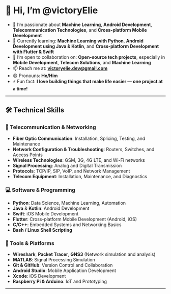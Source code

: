 # 👋 Hi, I’m @victoryElie

- 👀 I’m passionate about **Machine Learning**, **Android Development**, **Telecommunication Technologies**, and **Cross-platform Mobile Development**
- 🌱 Currently learning: **Machine Learning with Python**, **Android Development using Java & Kotlin**, and **Cross-platform Development with Flutter & Swift**
- 💬 I’m open to collaboration on: **Open-source tech projects**, especially in **Mobile Development**, **Telecom Solutions**, and **Machine Learning**
- 📫 Reach me at: **victoryelie.dev@gmail.com**
- 😄 Pronouns: **He/Him**
- ⚡ Fun fact: **I love building things that make life easier — one project at a time!**

---

## 🛠 Technical Skills

### 📡 Telecommunication & Networking
- **Fiber Optic Communication**: Installation, Splicing, Testing, and Maintenance
- **Network Configuration & Troubleshooting**: Routers, Switches, and Access Points
- **Wireless Technologies**: GSM, 3G, 4G LTE, and Wi-Fi networks
- **Signal Processing**: Analog and Digital Transmission
- **Protocols**: TCP/IP, SIP, VoIP, and Network Management
- **Telecom Equipment**: Installation, Maintenance, and Diagnostics

### 💻 Software & Programming
- **Python**: Data Science, Machine Learning, Automation
- **Java** & **Kotlin**: Android Development
- **Swift**: iOS Mobile Development
- **Flutter**: Cross-platform Mobile Development (Android, iOS)
- **C/C++**: Embedded Systems and Networking Basics
- **Bash / Linux Shell Scripting**

### 🔧 Tools & Platforms
- **Wireshark**, **Packet Tracer**, **GNS3** (Network simulation and analysis)
- **MATLAB**: Signal Processing Simulation
- **Git & GitHub**: Version Control and Collaboration
- **Android Studio**: Mobile Application Development
- **Xcode**: iOS Development
- **Raspberry Pi & Arduino**: IoT and Prototyping

---

<!---
victoryElie/victoryElie is a ✨ special ✨ repository because its `README.md` (this file) appears on your GitHub profile.
You can click the Preview link to take a look at your changes.
--->

